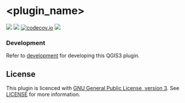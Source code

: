 # <plugin_name>
![](https://github.com/<organization>/<repo>/workflows/Tests/badge.svg)
![](https://github.com/<organization>/<repo>/workflows/TestsLTR/badge.svg)
[![codecov.io](https://codecov.io/github/<organization>/<repo>/coverage.svg?branch=master)](https://codecov.io/github/<organization>/<repo>?branch=master)
![](https://github.com/<organization>/<repo>/workflows/Release/badge.svg)


### Development

Refer to [development](docs/development.md) for developing this QGIS3 plugin.

## License
This plugin is licenced with
[GNU General Public License, version 3](https://www.gnu.org/licenses/gpl-3.0.html).
See [LICENSE](LICENSE) for more information.
